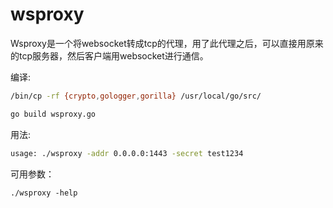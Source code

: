 # wsproxy
Wsproxy是一个将websocket转成tcp的代理，用了此代理之后，可以直接用原来的tcp服务器，然后客户端用websocket进行通信。

编译:

```bash
/bin/cp -rf {crypto,gologger,gorilla} /usr/local/go/src/

go build wsproxy.go
```

用法:
```bash
usage: ./wsproxy -addr 0.0.0.0:1443 -secret test1234
```

可用参数：

```help
./wsproxy -help
```
